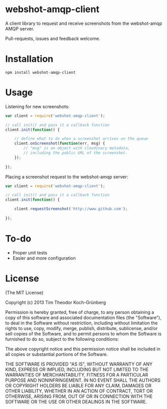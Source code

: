 webshot-amqp-client
====================

A client library to request and receive screenshots from the webshot-amqp AMQP server.

Pull-requests, issues and feedback welcome.

Installation
============

```
npm install webshot-amqp-client
```

Usage
=====

Listening for new screenshots:

```javascript
var client = require('webshot-amqp-client');

// call init() and pass it a callback function
client.init(function() {

	// define what to do when a screenshot arrives on the queue
	client.onScreenshot(function(err, msg) {
		// "msg" is an object with cloudinary metadata,
		// including the public URL of the screenshot.
	});
	
});
```

Placing a screenshot request to the webshot-amqp server:

```javascript
var client = require('webshot-amqp-client');

// call init() and pass it a callback function
client.init(function() {

	client.requestScreenshot('http://www.github.com');
	
});
```

To-do
=====
- Proper unit tests
- Easier and more configuration

License
===============

(The MIT License)

Copyright (c) 2013 Tim Theodor Koch-Grünberg

Permission is hereby granted, free of charge, to any person obtaining a copy
of this software and associated documentation files (the "Software"), to deal
in the Software without restriction, including without limitation the rights
to use, copy, modify, merge, publish, distribute, sublicense, and/or sell
copies of the Software, and to permit persons to whom the Software is
furnished to do so, subject to the following conditions:

The above copyright notice and this permission notice shall be included in
all copies or substantial portions of the Software.

THE SOFTWARE IS PROVIDED "AS IS", WITHOUT WARRANTY OF ANY KIND, EXPRESS OR
IMPLIED, INCLUDING BUT NOT LIMITED TO THE WARRANTIES OF MERCHANTABILITY,
FITNESS FOR A PARTICULAR PURPOSE AND NONINFRINGEMENT. IN NO EVENT SHALL THE
AUTHORS OR COPYRIGHT HOLDERS BE LIABLE FOR ANY CLAIM, DAMAGES OR OTHER
LIABILITY, WHETHER IN AN ACTION OF CONTRACT, TORT OR OTHERWISE, ARISING FROM,
OUT OF OR IN CONNECTION WITH THE SOFTWARE OR THE USE OR OTHER DEALINGS IN
THE SOFTWARE.